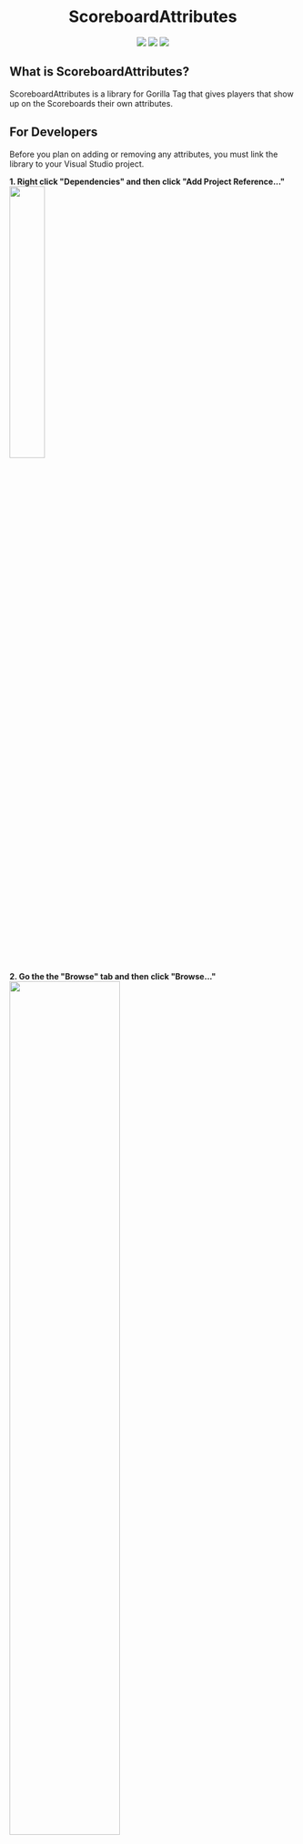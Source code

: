 <div align="center">
 <h1>ScoreboardAttributes</h1>
 <a href="https://github.com/developer9998/ScoreboardAttributes/blob/main/LICENSE/">   
 <img src="https://img.shields.io/github/license/developer9998/ScoreboardAttributes?label=License&style=flat-square"</img></a>
 <a href="https://github.com/developer9998/ScoreboardAttributes/releases/latest">
 <img src="https://img.shields.io/github/downloads/developer9998/ScoreboardAttributes/total?label=Total%20Downloads&style=flat-square"<img></a>
 <a href="https://discord.gg/dev9998">
 <img src="https://img.shields.io/discord/989239017511989258?label=Dev%27s%20Discord&style=flat-square"</img></a>
</div>

## What is ScoreboardAttributes?
ScoreboardAttributes is a library for Gorilla Tag that gives players that show up on the Scoreboards their own attributes. 

## For Developers
Before you plan on adding or removing any attributes, you must link the library to your Visual Studio project.

**1. Right click "Dependencies" and then click "Add Project Reference..."**<br>
<img src="https://github.com/developer9998/ScoreboardAttributes/blob/main/Marketing/Ref1.png" width=35% height=35%>

**2. Go the the "Browse" tab and then click "Browse..."**<br>
<img src="https://github.com/developer9998/ScoreboardAttributes/blob/main/Marketing/Ref2.png" width=62% height=62%>

**3. Locate the library's DLL file, and then click on "OK"**
<img src="https://github.com/developer9998/ScoreboardAttributes/blob/main/Marketing/Ref3.png" width=62% height=62%>

### Adding/Removing attributes
Both adding and removing your own attributes is really simple.

To add an attribute, you will need the target player and the attribute name.<br>
```cs
PlayerTexts.RegisterAttribute("Hello world", Photon.Pun.PhotonNetwork.LocalPlayer);
// This gives our local player an attribute. Our attribute is "Hello world".
```

To remove an attribute, you will only need the target player.<br>
**NOTE: This only removes attributes created from the same mod.**<br>
```cs
PlayerTexts.UnregisterAttribute(Photon.Pun.PhotonNetwork.LocalPlayer);
// This removes our local player's attribute added in this mod.
```

#### *This product is not affiliated with Gorilla Tag or Another Axiom LLC and is not endorsed or otherwise sponsored by Another Axiom LLC. Portions of the materials contained herein are property of Another Axiom LLC. © 2021 Another Axiom LLC.*
